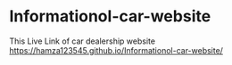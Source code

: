 # Informationol-car-website
This Live Link of car dealership website
https://hamza123545.github.io/Informationol-car-website/
